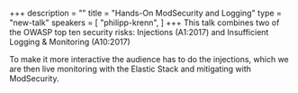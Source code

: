 +++
description = ""
title = "Hands-On ModSecurity and Logging"
type = "new-talk"
speakers = [
        "philipp-krenn",
]
+++
This talk combines two of the OWASP top ten security risks: Injections (A1:2017) and Insufficient Logging & Monitoring (A10:2017)

To make it more interactive the audience has to do the injections, which we are then live monitoring with the Elastic Stack and mitigating with ModSecurity.